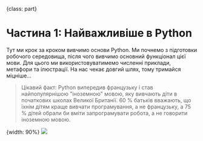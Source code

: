 {class: part}
# Частина 1: Найважливіше в Python

Тут ми крок за кроком вивчимо основи Python. Ми почнемо з підготовки робочого середовища, після чого вивчимо основний функціонал цієї мови. Для цього ми використовуватимемо численні приклади, метафори та ілюстрації. На нас чекає довгий шлях, тому тримайся міцніше...

> Цікавий факт: Python випередив французьку і став найпопулярнішою "іноземною" мовою, яку вивчають діти в початкових школах Великої Британії. 60 % батьків вважають, що їхнім дітям краще вивчати програмування, а не французьку, а 75 % дітей обрали би вміти запрограмувати робота, а не говорити іноземною мовою.

{width: 90%}
![](funny_teacher_hello.png)

